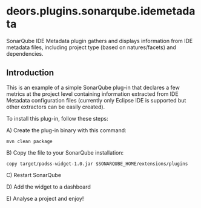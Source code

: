 deors.plugins.sonarqube.idemetadata
===================================

SonarQube IDE Metadata plugin gathers and displays information from IDE metadata files,
including project type (based on natures/facets) and dependencies.

Introduction
------------

This is an example of a simple SonarQube plug-in that declares a few metrics at the
project level containing information extracted from IDE Metadata configuration files
(currently only Eclipse IDE is supported but other extractors can be easily created).

To install this plug-in, follow these steps:

A) Create the plug-in binary with this command:

    mvn clean package

B) Copy the file to your SonarQube installation:

    copy target/padss-widget-1.0.jar $SONARQUBE_HOME/extensions/plugins

C) Restart SonarQube

D) Add the widget to a dashboard

E) Analyse a project and enjoy!
